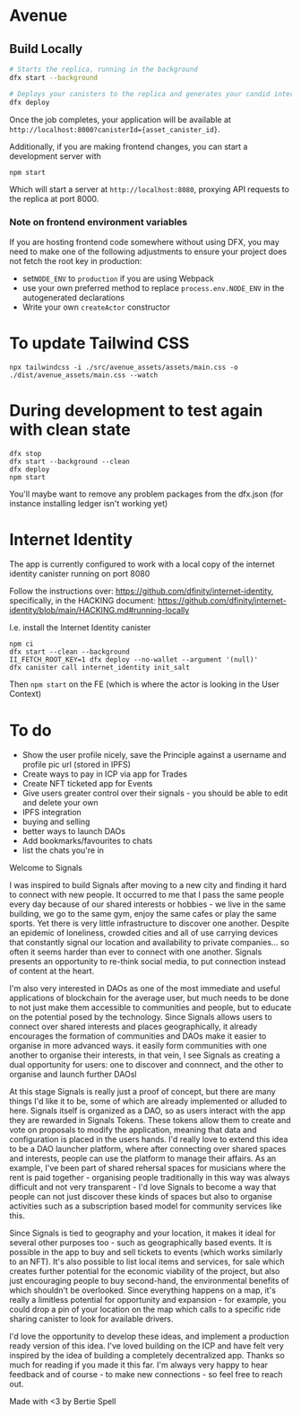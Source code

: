 # Avenue

## Build Locally

```bash
# Starts the replica, running in the background
dfx start --background

# Deploys your canisters to the replica and generates your candid interface
dfx deploy
```

Once the job completes, your application will be available at `http://localhost:8000?canisterId={asset_canister_id}`.

Additionally, if you are making frontend changes, you can start a development server with

```bash
npm start
```

Which will start a server at `http://localhost:8080`, proxying API requests to the replica at port 8000.

### Note on frontend environment variables

If you are hosting frontend code somewhere without using DFX, you may need to make one of the following adjustments to ensure your project does not fetch the root key in production:

-   set`NODE_ENV` to `production` if you are using Webpack
-   use your own preferred method to replace `process.env.NODE_ENV` in the autogenerated declarations
-   Write your own `createActor` constructor

# To update Tailwind CSS

`npx tailwindcss -i ./src/avenue_assets/assets/main.css -o ./dist/avenue_assets/main.css --watch`

# During development to test again with clean state

```
dfx stop
dfx start --background --clean
dfx deploy
npm start
```

You'll maybe want to remove any problem packages from the dfx.json (for instance installing ledger isn't working yet)

# Internet Identity

The app is currently configured to work with a local copy of the internet identity canister running on port 8080

Follow the instructions over: https://github.com/dfinity/internet-identity, specifically, in the HACKING document: https://github.com/dfinity/internet-identity/blob/main/HACKING.md#running-locally

I.e. install the Internet Identity canister

```
npm ci
dfx start --clean --background
II_FETCH_ROOT_KEY=1 dfx deploy --no-wallet --argument '(null)'
dfx canister call internet_identity init_salt
```

Then `npm start` on the FE (which is where the actor is looking in the User Context)

# To do

-   Show the user profile nicely, save the Principle against a username and profile pic url (stored in IPFS)
-   Create ways to pay in ICP via app for Trades
-   Create NFT ticketed app for Events
-   Give users greater control over their signals - you should be able to edit and delete your own
-   IPFS integration
-   buying and selling
-   better ways to launch DAOs
-   Add bookmarks/favourites to chats
-   list the chats you're in

Welcome to Signals

I was inspired to build Signals after moving to a new city and finding it hard to connect with new people. It occurred to me that I pass the same people every day because of our shared interests or hobbies - we live in the same building, we go to the same gym, enjoy the same cafes or play the same sports. Yet there is very little infrastructure to discover one another. Despite an epidemic of loneliness, crowded cities and all of use carrying devices that constantly signal our location and availability to private companies... so often it seems harder than ever to connect with one another. Signals presents an opportunity to re-think social media, to put connection instead of content at the heart.

I'm also very interested in DAOs as one of the most immediate and useful applications of blockchain for the average user, but much needs to be done to not just make them accessible to communities and people, but to educate on the potential posed by the technology. Since Signals allows users to connect over shared interests and places geographically, it already encourages the formation of communities and DAOs make it easier to organise in more advanced ways. it easily form communities with one another to organise their interests, in that vein, I see Signals as creating a dual opportunity for users: one to discover and connnect, and the other to organise and launch further DAOsl

At this stage Signals is really just a proof of concept, but there are many things I'd like it to be, some of which are already implemented or alluded to here. Signals itself is organized as a DAO, so as users interact with the app they are rewarded in Signals Tokens. These tokens allow them to create and vote on proposals to modify the application, meaning that data and configuration is placed in the users hands. I'd really love to extend this idea to be a DAO launcher platform, where after connecting over shared spaces and interests, people can use the platform to manage their affairs. As an example, I've been part of shared rehersal spaces for musicians where the rent is paid together - organising people traditionally in this way was always difficult and not very transparent - I'd love Signals to become a way that people can not just discover these kinds of spaces but also to organise activities such as a subscription based model for community services like this.

Since Signals is tied to geography and your location, it makes it ideal for several other purposes too - such as geographically based events. It is possible in the app to buy and sell tickets to events (which works similarly to an NFT). It's also possible to list local items and services, for sale which creates further potential for the economic viability of the project, but also just encouraging people to buy second-hand, the environmental benefits of which shouldn't be overlooked. Since everything happens on a map, it's really a limitless potential for opportunity and expansion - for example, you could drop a pin of your location on the map which calls to a specific ride sharing canister to look for available drivers.

I'd love the opportunity to develop these ideas, and implement a production ready version of this idea. I've loved building on the ICP and have felt very inspired by the idea of building a completely decentralized app. Thanks so much for reading if you made it this far. I'm always very happy to hear feedback and of course - to make new connections - so feel free to reach out.

Made with <3 by Bertie Spell
